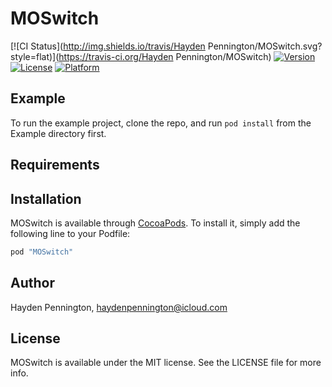 # MOSwitch

[![CI Status](http://img.shields.io/travis/Hayden Pennington/MOSwitch.svg?style=flat)](https://travis-ci.org/Hayden Pennington/MOSwitch)
[![Version](https://img.shields.io/cocoapods/v/MOSwitch.svg?style=flat)](http://cocoapods.org/pods/MOSwitch)
[![License](https://img.shields.io/cocoapods/l/MOSwitch.svg?style=flat)](http://cocoapods.org/pods/MOSwitch)
[![Platform](https://img.shields.io/cocoapods/p/MOSwitch.svg?style=flat)](http://cocoapods.org/pods/MOSwitch)

## Example

To run the example project, clone the repo, and run `pod install` from the Example directory first.

## Requirements

## Installation

MOSwitch is available through [CocoaPods](http://cocoapods.org). To install
it, simply add the following line to your Podfile:

```ruby
pod "MOSwitch"
```

## Author

Hayden Pennington, haydenpennington@icloud.com

## License

MOSwitch is available under the MIT license. See the LICENSE file for more info.

